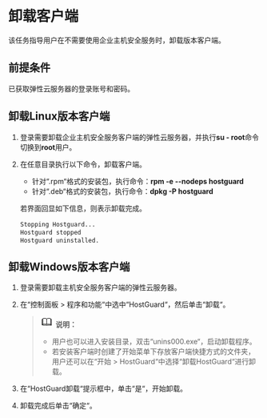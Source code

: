 # 卸载客户端<a name="ZH-CN_TOPIC_0113390607"></a>

该任务指导用户在不需要使用企业主机安全服务时，卸载版本客户端。

## 前提条件<a name="section43992855103311"></a>

已获取弹性云服务器的登录账号和密码。

## 卸载Linux版本客户端<a name="section29143159111622"></a>

1.  登录需要卸载企业主机安全服务客户端的弹性云服务器，并执行**su - root**命令切换到**root**用户。
2.  在任意目录执行以下命令，卸载客户端。

    -   针对“.rpm“格式的安装包，执行命令：**rpm -e --nodeps hostguard**
    -   针对“.deb“格式的安装包，执行命令：**dpkg -P hostguard**

    若界面回显如下信息，则表示卸载完成。

    ```
    Stopping Hostguard...
    Hostguard stopped
    Hostguard uninstalled.
    ```


## 卸载Windows版本客户端<a name="section11654115575310"></a>

1.  登录需要卸载主机安全服务客户端的弹性云服务器。
2.  在“控制面板  \>  程序和功能“中选中“HostGuard“，然后单击“卸载“。

    >![](public_sys-resources/icon-note.gif) **说明：**   
    >-   用户也可以进入安装目录，双击“unins000.exe“，启动卸载程序。  
    >-   若安装客户端时创建了开始菜单下存放客户端快捷方式的文件夹，用户还可以在“开始  \>  HostGuard“中选择“卸载HostGuard“进行卸载。  

3.  在“HostGuard卸载“提示框中，单击“是“，开始卸载。
4.  卸载完成后单击“确定“。

